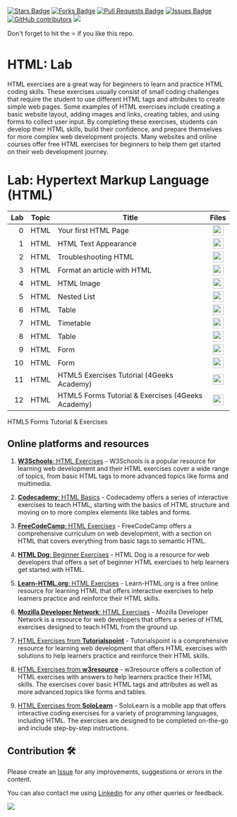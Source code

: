 <a href="https://github.com/drshahizan/learn-php/stargazers"><img src="https://img.shields.io/github/stars/drshahizan/learn-php" alt="Stars Badge"/></a>
<a href="https://github.com/drshahizan/learn-php/network/members"><img src="https://img.shields.io/github/forks/drshahizan/learn-php" alt="Forks Badge"/></a>
<a href="https://github.com/drshahizan/learn-php/pulls"><img src="https://img.shields.io/github/issues-pr/drshahizan/learn-php" alt="Pull Requests Badge"/></a>
<a href="https://github.com/drshahizan/learn-php/issues"><img src="https://img.shields.io/github/issues/drshahizan/learn-php" alt="Issues Badge"/></a>
<a href="https://github.com/drshahizan/learn-php/graphs/contributors"><img alt="GitHub contributors" src="https://img.shields.io/github/contributors/drshahizan/learn-php?color=2b9348"></a>
![](https://visitor-badge.glitch.me/badge?page_id=drshahizan/learn-php)

Don't forget to hit the :star: if you like this repo.

# HTML: Lab
HTML exercises are a great way for beginners to learn and practice HTML coding skills. These exercises usually consist of small coding challenges that require the student to use different HTML tags and attributes to create simple web pages. Some examples of HTML exercises include creating a basic website layout, adding images and links, creating tables, and using forms to collect user input. By completing these exercises, students can develop their HTML skills, build their confidence, and prepare themselves for more complex web development projects. Many websites and online courses offer free HTML exercises for beginners to help them get started on their web development journey.

# Lab: Hypertext Markup Language (HTML)

| Lab | Topic | Title | Files |
| -----: | ----- | ----- | :------: | 
| 0 | HTML | Your first HTML Page |<a href="lab0" ><img src="../../images/folder_info.png" width="24px" height="24px" ></a> |
| 1 | HTML | HTML Text Appearance |<a href="lab1" ><img src="../../images/folder_info.png" width="24px" height="24px" ></a> |
| 2 | HTML | Troubleshooting HTML |<a href="lab2" ><img src="../../images/folder_info.png" width="24px" height="24px" ></a> |
| 3 | HTML | Format an article with HTML |<a href="lab3" ><img src="../../images/folder_info.png" width="24px" height="24px" ></a> |
| 4 | HTML | HTML Image |<a href="lab4" ><img src="../../images/folder_info.png" width="24px" height="24px" ></a> |
| 5 | HTML | Nested List |<a href="lab5" ><img src="../../images/folder_info.png" width="24px" height="24px" ></a> |
| 6 | HTML | Table |<a href="lab6" ><img src="../../images/folder_info.png" width="24px" height="24px" ></a> |
| 7 | HTML | Timetable |<a href="lab7" ><img src="../../images/folder_info.png" width="24px" height="24px" ></a> |
| 8 | HTML | Table |<a href="lab8" ><img src="../../images/folder_info.png" width="24px" height="24px" ></a> |
| 9 | HTML | Form |<a href="lab9" ><img src="../../images/folder_info.png" width="24px" height="24px" ></a> |
| 10 | HTML | Form |<a href="lab10" ><img src="../../images/folder_info.png" width="24px" height="24px" ></a> |
| 11 | HTML | HTML5 Exercises Tutorial (4Geeks Academy) |<a href="lab11" ><img src="../../images/folder_info.png" width="24px" height="24px" ></a> |
| 12 | HTML | HTML5 Forms Tutorial & Exercises (4Geeks Academy) |<a href="lab12" ><img src="../../images/folder_info.png" width="24px" height="24px" ></a> |

HTML5 Forms Tutorial & Exercises

## Online platforms and resources
1. [**W3Schools**: HTML Exercises](https://www.w3schools.com/html/exercise.asp) - W3Schools is a popular resource for learning web development and their HTML exercises cover a wide range of topics, from basic HTML tags to more advanced topics like forms and multimedia.

2. [**Codecademy**: HTML Basics](https://www.codecademy.com/learn/learn-html) - Codecademy offers a series of interactive exercises to teach HTML, starting with the basics of HTML structure and moving on to more complex elements like tables and forms.

3. [**FreeCodeCamp**: HTML Exercises](https://www.freecodecamp.org/learn/responsive-web-design/basic-html-and-html5/) - FreeCodeCamp offers a comprehensive curriculum on web development, with a section on HTML that covers everything from basic tags to semantic HTML.

4. [**HTML Dog**: Beginner Exercises](https://htmldog.com/examples/) - HTML Dog is a resource for web developers that offers a set of beginner HTML exercises to help learners get started with HTML.

5. [**Learn-HTML.org**: HTML Exercises](https://www.learn-html.org/) - Learn-HTML.org is a free online resource for learning HTML that offers interactive exercises to help learners practice and reinforce their HTML skills.

6. [**Mozilla Developer Network**: HTML Exercises](https://developer.mozilla.org/en-US/docs/Learn/HTML/Introduction_to_HTML) - Mozilla Developer Network is a resource for web developers that offers a series of HTML exercises designed to teach HTML from the ground up.

7. [HTML Exercises from **Tutorialspoint**](https://www.tutorialspoint.com/html_exercises.htm) - Tutorialspoint is a comprehensive resource for learning web development that offers HTML exercises with solutions to help learners practice and reinforce their HTML skills.

8. [HTML Exercises from **w3resource**](https://www.w3resource.com/html-exercises/) - w3resource offers a collection of HTML exercises with answers to help learners practice their HTML skills. The exercises cover basic HTML tags and attributes as well as more advanced topics like forms and tables.

9. [HTML Exercises from **SoloLearn**](https://www.sololearn.com/Course/HTML/) - SoloLearn is a mobile app that offers interactive coding exercises for a variety of programming languages, including HTML. The exercises are designed to be completed on-the-go and include step-by-step instructions.

## Contribution 🛠️
Please create an [Issue](https://github.com/drshahizan/learn-php/issues) for any improvements, suggestions or errors in the content.

You can also contact me using [Linkedin](https://www.linkedin.com/in/drshahizan/) for any other queries or feedback.

![](https://komarev.com/ghpvc/?username=drshahizan&label=Views&color=0e75b6&style=flat)
